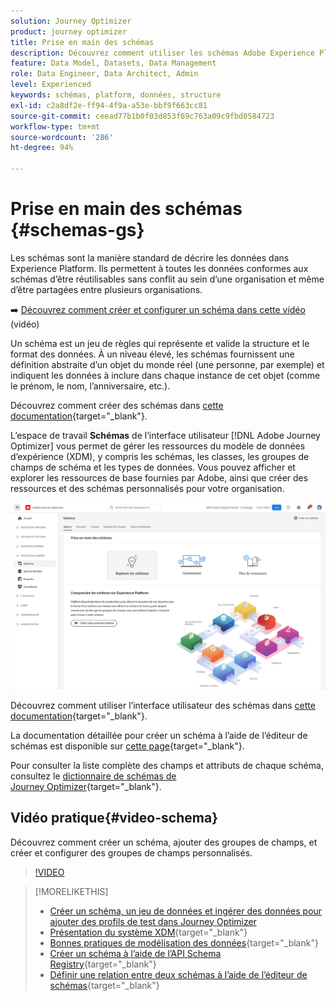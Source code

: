 ```yaml
---
solution: Journey Optimizer
product: journey optimizer
title: Prise en main des schémas
description: Découvrez comment utiliser les schémas Adobe Experience Platform dans Adobe Journey Optimizer
feature: Data Model, Datasets, Data Management
role: Data Engineer, Data Architect, Admin
level: Experienced
keywords: schémas, platform, données, structure
exl-id: c2a8df2e-ff94-4f9a-a53e-bbf9f663cc81
source-git-commit: ceead77b1b0f03d853f69c763a09c9fbd0584723
workflow-type: tm+mt
source-wordcount: '286'
ht-degree: 94%

---
```


# Prise en main des schémas {#schemas-gs}

Les schémas sont la manière standard de décrire les données dans Experience Platform. Ils permettent à toutes les données conformes aux schémas d’être réutilisables sans conflit au sein d’une organisation et même d’être partagées entre plusieurs organisations.

➡️ [Découvrez comment créer et configurer un schéma dans cette vidéo](#video-schema) (vidéo)

Un schéma est un jeu de règles qui représente et valide la structure et le format des données. À un niveau élevé, les schémas fournissent une définition abstraite d’un objet du monde réel (une personne, par exemple) et indiquent les données à inclure dans chaque instance de cet objet (comme le prénom, le nom, l’anniversaire, etc.).

Découvrez comment créer des schémas dans [cette documentation](https://experienceleague.adobe.com/docs/experience-platform/xdm/schema/composition.html?lang=fr){target="_blank"}.

L’espace de travail **Schémas** de l’interface utilisateur [!DNL Adobe Journey Optimizer] vous permet de gérer les ressources du modèle de données d’expérience (XDM), y compris les schémas, les classes, les groupes de champs de schéma et les types de données. Vous pouvez afficher et explorer les ressources de base fournies par Adobe, ainsi que créer des ressources et des schémas personnalisés pour votre organisation.

![](assets/schemas-home.png)

Découvrez comment utiliser l’interface utilisateur des schémas dans [cette documentation](https://experienceleague.adobe.com/docs/experience-platform/xdm/ui/overview.html?lang=fr){target="_blank"}.

La documentation détaillée pour créer un schéma à l’aide de l’éditeur de schémas est disponible sur [cette page](https://experienceleague.adobe.com/docs/experience-platform/xdm/tutorials/create-schema-ui.html?lang=fr){target="_blank"}.

Pour consulter la liste complète des champs et attributs de chaque schéma, consultez le [dictionnaire de schémas de Journey Optimizer](https://experienceleague.adobe.com/tools/ajo-schemas/schema-dictionary.html?lang=fr){target="_blank"}.


## Vidéo pratique{#video-schema}

Découvrez comment créer un schéma, ajouter des groupes de champs, et créer et configurer des groupes de champs personnalisés.

>[!VIDEO](https://video.tv.adobe.com/v/334461?quality=12)

>[!MORELIKETHIS]
>
>* [Créer un schéma, un jeu de données et ingérer des données pour ajouter des profils de test dans Journey Optimizer](../audience/creating-test-profiles.md)
>* [Présentation du système XDM](https://experienceleague.adobe.com/docs/experience-platform/xdm/home.html?lang=fr){target="_blank"}
>* [Bonnes pratiques de modélisation des données](https://experienceleague.adobe.com/docs/experience-platform/xdm/schema/best-practices.html?lang=fr){target="_blank"}
>* [Créer un schéma à l’aide de l’API Schema Registry](https://experienceleague.adobe.com/docs/experience-platform/xdm/tutorials/create-schema-api.html?lang=fr){target="_blank"}
>* [Définir une relation entre deux schémas à l’aide de l’éditeur de schémas](https://experienceleague.adobe.com/docs/experience-platform/xdm/tutorials/relationship-ui.html?lang=fr){target="_blank"}
